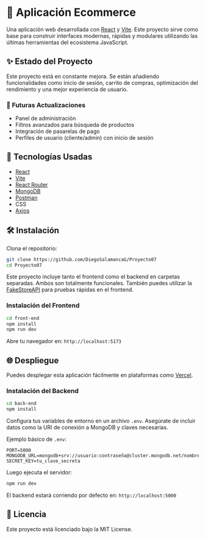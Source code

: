 # 🛒 Aplicación Ecommerce

Una aplicación web desarrollada con [React](https://reactjs.org/) y [Vite](https://vitejs.dev/). Este proyecto sirve como base para construir interfaces modernas, rápidas y modulares utilizando las últimas herramientas del ecosistema JavaScript.

## ✨ Estado del Proyecto

Este proyecto está en constante mejora. Se están añadiendo funcionalidades como inicio de sesión, carrito de compras, optimización del rendimiento y una mejor experiencia de usuario.

### 🔮 Futuras Actualizaciones

- Panel de administración
- Filtros avanzados para búsqueda de productos
- Integración de pasarelas de pago
- Perfiles de usuario (cliente/admin) con inicio de sesión

## 🚀 Tecnologías Usadas

- [React](https://reactjs.org/)
- [Vite](https://vitejs.dev/)
- [React Router](https://reactrouter.com/)
- [MongoDB](https://www.mongodb.com/)
- [Postman](https://www.postman.com/)
- CSS
- [Axios](https://axios-http.com/)

## 🛠 Instalación

Clona el repositorio:

```bash
git clone https://github.com/DiegoSalamancaG/Proyecto07
cd Proyecto07
```

Este proyecto incluye tanto el frontend como el backend en carpetas separadas. Ambos son totalmente funcionales. También puedes utilizar la [FakeStoreAPI](https://fakestoreapi.com/) para pruebas rápidas en el frontend.

### Instalación del Frontend

```bash
cd front-end
npm install
npm run dev
```

Abre tu navegador en: `http://localhost:5173`

## 🌐 Despliegue

Puedes desplegar esta aplicación fácilmente en plataformas como [Vercel](https://vercel.com/).

### Instalación del Backend

```bash
cd back-end
npm install
```
Configura tus variables de entorno en un archivo `.env`. Asegúrate de incluir datos como la URI de conexión a MongoDB y claves necesarias.

Ejemplo básico de `.env`:

```
PORT=5000
MONGODB_URL=mongodb+srv://usuario:contraseña@cluster.mongodb.net/nombreDB
SECRET_KEY=tu_clave_secreta
```

Luego ejecuta el servidor:

```bash
npm run dev
```

El backend estará corriendo por defecto en: `http://localhost:5000`

## 📄 Licencia

Este proyecto está licenciado bajo la MIT License.
